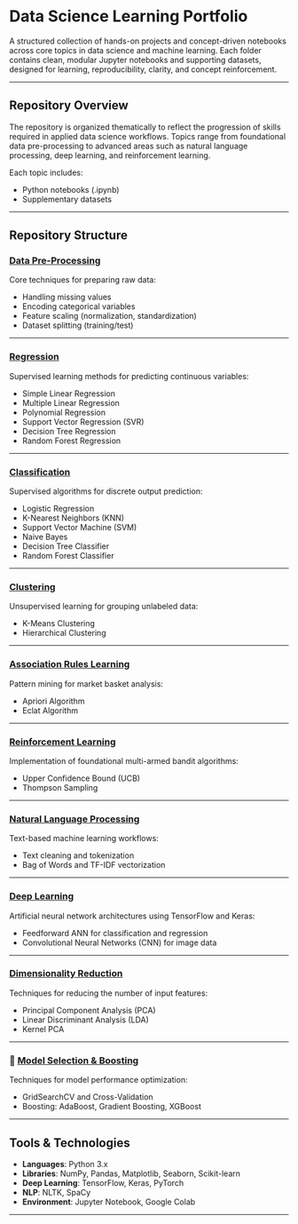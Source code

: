 # Data Science Learning Portfolio

A structured collection of hands-on projects and concept-driven notebooks across core topics in data science and machine learning. Each folder contains clean, modular Jupyter notebooks and supporting datasets, designed for learning, reproducibility, clarity, and concept reinforcement.

---

## Repository Overview

The repository is organized thematically to reflect the progression of skills required in applied data science workflows. Topics range from foundational data pre-processing to advanced areas such as natural language processing, deep learning, and reinforcement learning.

Each topic includes:
- Python notebooks (.ipynb)
- Supplementary datasets 

---

## Repository Structure

### [Data Pre-Processing](./Data%20Pre-Processing/)
Core techniques for preparing raw data:
- Handling missing values
- Encoding categorical variables
- Feature scaling (normalization, standardization)
- Dataset splitting (training/test)

---

### [Regression](./Regression/)
Supervised learning methods for predicting continuous variables:
- Simple Linear Regression
- Multiple Linear Regression
- Polynomial Regression
- Support Vector Regression (SVR)
- Decision Tree Regression
- Random Forest Regression

---

### [Classification](./Classification/)
Supervised algorithms for discrete output prediction:
- Logistic Regression
- K-Nearest Neighbors (KNN)
- Support Vector Machine (SVM)
- Naive Bayes
- Decision Tree Classifier
- Random Forest Classifier

---

### [Clustering](./Clustering/)
Unsupervised learning for grouping unlabeled data:
- K-Means Clustering
- Hierarchical Clustering

---

### [Association Rules Learning](./Association%20Rules%20Learning/)
Pattern mining for market basket analysis:
- Apriori Algorithm
- Eclat Algorithm

---

### [Reinforcement Learning](./Reinforcement%20Learning/)
Implementation of foundational multi-armed bandit algorithms:
- Upper Confidence Bound (UCB)
- Thompson Sampling

---

### [Natural Language Processing](./Natural%20Language%20Processing/)
Text-based machine learning workflows:
- Text cleaning and tokenization
- Bag of Words and TF-IDF vectorization

---

### [Deep Learning](./Deep%20Learning/)
Artificial neural network architectures using TensorFlow and Keras:
- Feedforward ANN for classification and regression
- Convolutional Neural Networks (CNN) for image data

---

### [Dimensionality Reduction](./Dimensionality%20Reduction/)
Techniques for reducing the number of input features:
- Principal Component Analysis (PCA)
- Linear Discriminant Analysis (LDA)
- Kernel PCA

---

### 📂 [Model Selection & Boosting](./Model%20Selection%20%26%20Boosting/)
Techniques for model performance optimization:
- GridSearchCV and Cross-Validation
- Boosting: AdaBoost, Gradient Boosting, XGBoost

---


## Tools & Technologies

- **Languages**: Python 3.x
- **Libraries**: NumPy, Pandas, Matplotlib, Seaborn, Scikit-learn
- **Deep Learning**: TensorFlow, Keras, PyTorch
- **NLP**: NLTK, SpaCy
- **Environment**: Jupyter Notebook, Google Colab

---
